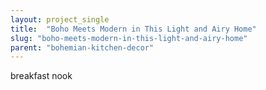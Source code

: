 ```yaml
---
layout: project_single
title:  "Boho Meets Modern in This Light and Airy Home"
slug: "boho-meets-modern-in-this-light-and-airy-home"
parent: "bohemian-kitchen-decor"
---
```

breakfast nook